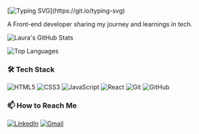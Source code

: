 [![Typing SVG](https://readme-typing-svg.demolab.com?font=Fira+Code&pause=1000&color=F7F409&width=435&lines=%F0%9F%91%8B+Hi%2C+I'm+Laura!)](https://git.io/typing-svg)

A Front-end developer sharing my journey and learnings in tech.

![Laura's GitHub Stats](https://github-readme-stats.vercel.app/api?username=laura-barcellos&show_icons=true&title_color=F7F409&text_color=F7F409&icon_color=F7F409&bg_color=0D1117&hide_border=true)

![Top Languages](https://github-readme-stats.vercel.app/api/top-langs/?username=laura-barcellos&layout=compact&title_color=F7F409&text_color=F7F409&bg_color=0D1117&hide_border=true)

### 🛠️ Tech Stack

![HTML5](https://img.shields.io/badge/HTML5-E34F26?style=for-the-badge&logo=html5&logoColor=white)
![CSS3](https://img.shields.io/badge/CSS3-1572B6?style=for-the-badge&logo=css3&logoColor=white)
![JavaScript](https://img.shields.io/badge/JavaScript-F7DF1E?style=for-the-badge&logo=javascript&logoColor=black)
![React](https://img.shields.io/badge/React-61DAFB?style=for-the-badge&logo=react&logoColor=black)
![Git](https://img.shields.io/badge/Git-F05032?style=for-the-badge&logo=git&logoColor=white)
![GitHub](https://img.shields.io/badge/GitHub-181717?style=for-the-badge&logo=github&logoColor=white)

### 📫 How to Reach Me

[![LinkedIn](https://img.shields.io/badge/LinkedIn-0077B5?style=for-the-badge&logo=linkedin&logoColor=white)](https://www.linkedin.com/in/laura-barcellos-3057902aa/)
[![Gmail](https://img.shields.io/badge/Gmail-D14836?style=for-the-badge&logo=gmail&logoColor=white)](mailto:lauraabarcellos12@gmail.com)
